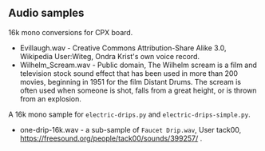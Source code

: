 ## Audio samples

16k mono conversions for CPX board.

 * Evillaugh.wav - Creative Commons Attribution-Share Alike 3.0, Wikipedia User:Witeg, Ondra Krist's own voice record.
 * Wilhelm_Scream.wav - Public domain, The Wilhelm scream is a film and television stock sound effect that has been used in more than 200 movies, beginning in 1951 for the film Distant Drums. The scream is often used when someone is shot, falls from a great height, or is thrown from an explosion.

A 16k mono sample for `electric-drips.py` and `electric-drips-simple.py`.

 * one-drip-16k.wav - a sub-sample of `Faucet Drip.wav`, User tack00, https://freesound.org/people/tack00/sounds/399257/ .

